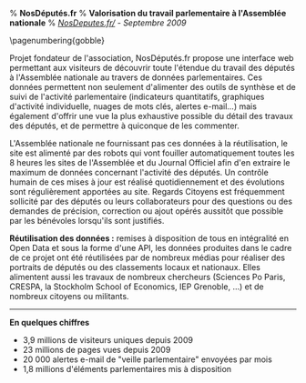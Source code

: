 % **NosDéputés.fr**
% **Valorisation du travail parlementaire à l'Assemblée nationale**
% *[NosDeputes.fr/](http://NosDeputes.fr/) - Septembre 2009*
 
\pagenumbering{gobble}

Projet fondateur de l'association, NosDéputés.fr propose une interface web permettant aux visiteurs de découvrir toute l'étendue du travail des députés à l'Assemblée nationale au travers de données parlementaires. Ces données permettent non seulement d'alimenter des outils de synthèse et de suivi de l'activité parlementaire (indicateurs quantitatifs, graphiques d'activité individuelle, nuages de mots clés, alertes e-mail...) mais également d'offrir une vue la plus exhaustive possible du détail des travaux des députés, et de permettre à quiconque de les commenter.
 
L'Assemblée nationale ne fournissant pas ces données à la réutilisation, le site est alimenté par des robots qui vont fouiller automatiquement toutes les 8 heures les sites de l'Assemblée et du Journal Officiel afin d'en extraire le maximum de données concernant l'activité des députés. Un contrôle humain de ces mises à jour est réalisé quotidiennement et des évolutions sont régulièrement apportées au site. Regards Citoyens est fréquemment sollicité par des députés ou leurs collaborateurs pour des questions ou des demandes de précision, correction ou ajout opérés aussitôt que possible par les bénévoles lorsqu'ils sont justifiés.
 
**Réutilisation des données :** remises à disposition de tous en intégralité en Open Data et sous la forme d'une API, les données produites dans le cadre de ce projet ont été réutilisées par de nombreux médias pour réaliser des portraits de députés ou des classements locaux et nationaux. Elles alimentent aussi les travaux de nombreux chercheurs (Sciences Po Paris, CRESPA, la Stockholm School of Economics, IEP Grenoble, ...) et  de nombreux citoyens ou militants.
 
****
 
**En quelques chiffres**
 
- 3,9 millions de visiteurs uniques depuis 2009
- 23 millions de pages vues depuis 2009
- 20 000 alertes e-mail de "veille parlementaire" envoyées par mois
- 1,8 millions d'éléments parlementaires mis à disposition

